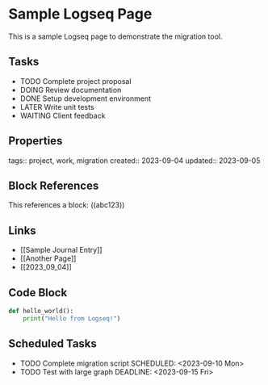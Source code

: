 # Sample Logseq Page

This is a sample Logseq page to demonstrate the migration tool.

## Tasks

- TODO Complete project proposal
- DOING Review documentation  
- DONE Setup development environment
- LATER Write unit tests
- WAITING Client feedback

## Properties

tags:: project, work, migration
created:: 2023-09-04
updated:: 2023-09-05

## Block References

This references a block: ((abc123))

## Links

- [[Sample Journal Entry]]
- [[Another Page]]
- [[2023_09_04]]

## Code Block

```python
def hello_world():
    print("Hello from Logseq!")
```

## Scheduled Tasks

- TODO Complete migration script
  SCHEDULED: <2023-09-10 Mon>
- TODO Test with large graph
  DEADLINE: <2023-09-15 Fri>
